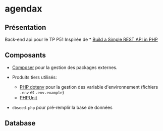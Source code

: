 # agendax

## Présentation

Back-end api pour le TP P51 Inspirée de 
    * [Build a Simple REST API in PHP](https://developer.okta.com/blog/2019/03/08/simple-rest-api-php)

## Composants

* [Composer](https://getcomposer.org/) pour la gestion des packages externes.
* Produits tiers utilisés:
    * [PHP dotenv](https://github.com/vlucas/phpdotenv) pour la gestion des variable d'environnement (fichiers `.env` et `.env.example`)
    * [PHPUnit](https://phpunit.de/getting-started/phpunit-9.html)

* `dbseed.php` pour pré-remplir la base de données

## Database
